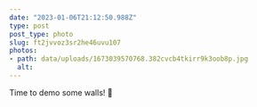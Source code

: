 ```yaml
---
date: "2023-01-06T21:12:50.988Z"
type: post 
post_type: photo
slug: ft2jvvoz3sr2he46uvu107
photos: 
- path: data/uploads/1673039570768.382cvcb4tkirr9k3oob8p.jpg
  alt: 
---
```

Time to demo some walls! 🔨